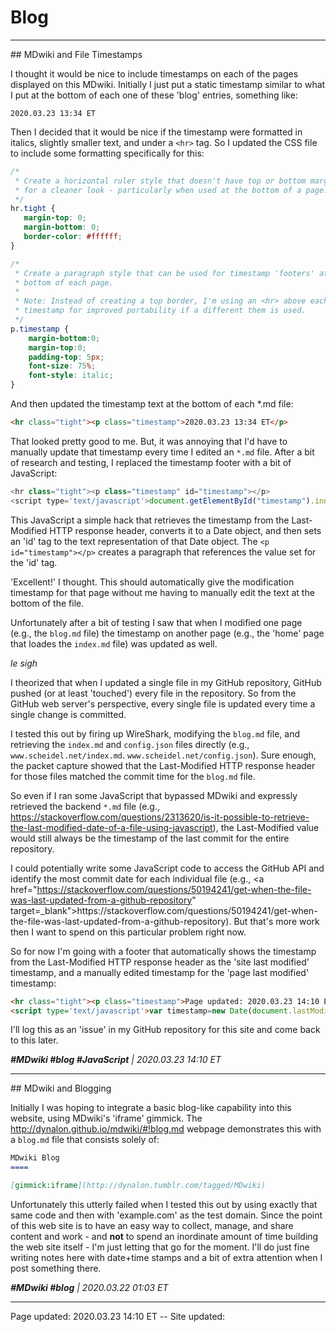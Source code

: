 # Blog

<hr class="tight">
## MDwiki and File Timestamps

I thought it would be nice to include timestamps on each of the pages displayed on this MDwiki.  Initially I just put a static timestamp similar to what I put at the bottom of each one of these 'blog' entries, something like:

```
2020.03.23 13:34 ET
```

Then I decided that it would be nice if the timestamp were formatted in italics, slightly smaller text, and under a `<hr>` tag.  So I updated the CSS file to include some formatting specifically for this:

```CSS
/*
 * Create a horizontal ruler style that doesn't have top or bottom margins,
 * for a cleaner look - particularly when used at the bottom of a page.
 */
hr.tight {
   margin-top: 0;
   margin-bottom: 0;
   border-color: #ffffff;
}

/*
 * Create a paragraph style that can be used for timestamp 'footers' at the
 * bottom of each page.
 *
 * Note: Instead of creating a top border, I'm using an <hr> above each
 * timestamp for improved portability if a different them is used.
 */
p.timestamp {
    margin-bottom:0;
    margin-top:0;
    padding-top: 5px;
    font-size: 75%;
    font-style: italic;
}
```

And then updated the timestamp text at the bottom of each \*.md file:

```HTML
<hr class="tight"><p class="timestamp">2020.03.23 13:34 ET</p>
```

That looked pretty good to me.  But, it was annoying that I'd have to manually update that timestamp every time I edited an `*.md` file. After a bit of research and testing, I replaced the timestamp footer with a bit of JavaScript:

```JavaScript
<hr class="tight"><p class="timestamp" id="timestamp"></p>
<script type='text/javascript'>document.getElementById("timestamp").innerHTML = Date(document.lastModified);</script>
```

This JavaScript a simple hack that retrieves the timestamp from the Last-Modified HTTP response header, converts it to a Date object, and then sets an 'id' tag to the text representation of that Date object. The `<p id="timestamp"></p>` creates a paragraph that references the value set for the 'id' tag.

'Excellent!' I thought.  This should automatically give the modification timestamp for that page without me having to manually edit the text at the bottom of the file.

Unfortunately after a bit of testing I saw that when I modified one page (e.g., the `blog.md` file) the timestamp on another page (e.g., the 'home' page that loades the `index.md` file) was updated as well.

*le sigh*

I theorized that when I updated a single file in my GitHub repository, GitHub pushed (or at least 'touched') every file in the repository.  So from the GitHub web server's perspective, every single file is updated every time a single change is committed.

I tested this out by firing up WireShark, modifying the `blog.md` file, and retrieving the `index.md` and `config.json` files directly (e.g., `www.scheidel.net/index.md`. `www.scheidel.net/config.json`).  Sure enough, the packet capture showed that the Last-Modified HTTP response header for those files matched the commit time for the `blog.md` file.

So even if I ran some JavaScript that bypassed MDwiki and expressly retrieved the backend `*.md` file (e.g., <a href="https://stackoverflow.com/questions/2313620/is-it-possible-to-retrieve-the-last-modified-date-of-a-file-using-javascript" target="_blank">https://<span></span>stackoverflow.<span></span>com/questions/2313620/is-it-possible-to-retrieve-the-last-modified-date-of-a-file-using-javascript</a>), the Last-Modified value would still always be the timestamp of the last commit for the entire repository.

I could potentially write some JavaScript code to access the GitHub API and identify the most commit date for each individual file (e.g., <a href="https://stackoverflow.com/questions/50194241/get-when-the-file-was-last-updated-from-a-github-repository" target=_blank">https://<span></span>stackoverflow.<span></span>com/questions/50194241/get-when-the-file-was-last-updated-from-a-github-repository</a>).  But that's more work then I want to spend on this particular problem right now.
  
So for now I'm going with a footer that automatically shows the timestamp from the Last-Modified HTTP response header as the 'site last modified' timestamp, and a manually edited timestamp for the 'page last modified' timestamp:

```HTML
<hr class="tight"><p class="timestamp">Page updated: 2020.03.23 14:10 ET -- Site updated: <span id="timestamp"></span></p>
<script type='text/javascript'>var timestamp=new Date(document.lastModified); document.getElementById("timestamp").innerHTML = timestamp;</script>
```

I'll log this as an 'issue' in my GitHub repository for this site and come back to this later.

_**#MDwiki #blog #JavaScript** | 2020.03.23 14:10 ET_

<hr class="tight">
## MDwiki and Blogging

Initially I was hoping to integrate a basic blog-like capability into this website, using MDwiki's 'iframe' gimmick.  The <a href="http://dynalon.github.io/mdwiki/#!blog.md" target="_blank">http://<span></span>dynalon.<span></span>github.<span></span>io/mdwiki/#!blog.md</a> webpage demonstrates this with a `blog.md` file that consists solely of:

```markdown
MDwiki Blog
====

[gimmick:iframe](http://dynalon.tumblr.com/tagged/MDwiki)
```

Unfortunately this utterly failed when I tested this out by using exactly that same code and then with 'example.com' as the test domain. Since the point of this web site is to have an easy way to collect, manage, and share content and work - and **not** to spend an inordinate amount of time building the web site itself - I'm just letting that go for the moment. I'll do just fine writing notes here with date+time stamps and a bit of extra attention when I post something there.

_**#MDwiki #blog** | 2020.03.22 01:03 ET_

<hr class="tight"><p class="timestamp">Page updated: 2020.03.23 14:10 ET -- Site updated: <span id="timestamp"></span></p>
<script type='text/javascript'>var timestamp=new Date(document.lastModified); document.getElementById("timestamp").innerHTML = timestamp;</script>
